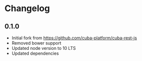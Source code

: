 # Changelog
## 0.1.0
- Initial fork from https://github.com/cuba-platform/cuba-rest-js
- Removed bower support
- Updated node version to 10 LTS
- Updated dependencies